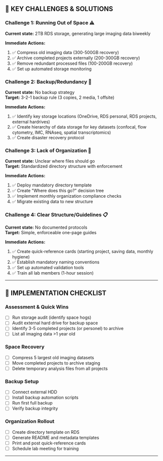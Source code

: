 ## 🎯 KEY CHALLENGES & SOLUTIONS

### Challenge 1: **Running Out of Space** ⚠️
**Current state:** 2TB RDS storage, generating large imaging data biweekly  

**Immediate Actions:**
1. ✅ Compress old imaging data (300-500GB recovery)
2. ✅ Archive completed projects externally (200-300GB recovery)
3. ✅ Remove redundant processed files (100-200GB recovery)
4. ✅ Set up automated storage monitoring

### Challenge 2: **Backup/Redundancy** 💾
**Current state:** No backup strategy  
**Target:** 3-2-1 backup rule (3 copies, 2 media, 1 offsite)  

**Immediate Actions:**
1. ✅ Identify key storage locations (OneDrive, RDS personal, RDS projects, external hardrives)
2. ✅ Create hierarchy of data storage for key datasets (confocal, flow cytometry, IMC, RNAseq, spatial transcriptomics) 
4. ✅ Create disaster recovery protocol

### Challenge 3: **Lack of Organization** 📁
**Current state:** Unclear where files should go  
**Target:** Standardized directory structure with enforcement  

**Immediate Actions:**
1. ✅ Deploy mandatory directory template
2. ✅ Create "Where does this go?" decision tree
3. ✅ Implement monthly organization compliance checks
4. ✅ Migrate existing data to new structure

### Challenge 4: **Clear Structure/Guidelines** 📋
**Current state:** No documented protocols  
**Target:** Simple, enforceable one-page guides  

**Immediate Actions:**
1. ✅ Create quick-reference cards (starting project, saving data, monthly hygiene)
2. ✅ Establish mandatory naming conventions
3. ✅ Set up automated validation tools
4. ✅ Train all lab members (1-hour session)

---

## 🚨 IMPLEMENTATION CHECKLIST

### Assessment & Quick Wins
- [ ] Run storage audit (identify space hogs)
- [ ] Audit external hard drive for backup space
- [ ] Identify 3-5 completed projects (or personel) to archive
- [ ] List all imaging data >1 year old

### Space Recovery
- [ ] Compress 5 largest old imaging datasets
- [ ] Move completed projects to archive staging
- [ ] Delete temporary analysis files from all projects

### Backup Setup
- [ ] Connect external HDD
- [ ] Install backup automation scripts
- [ ] Run first full backup
- [ ] Verify backup integrity

### Organization Rollout
- [ ] Create directory template on RDS
- [ ] Generate README and metadata templates
- [ ] Print and post quick-reference cards
- [ ] Schedule lab meeting for training

---
